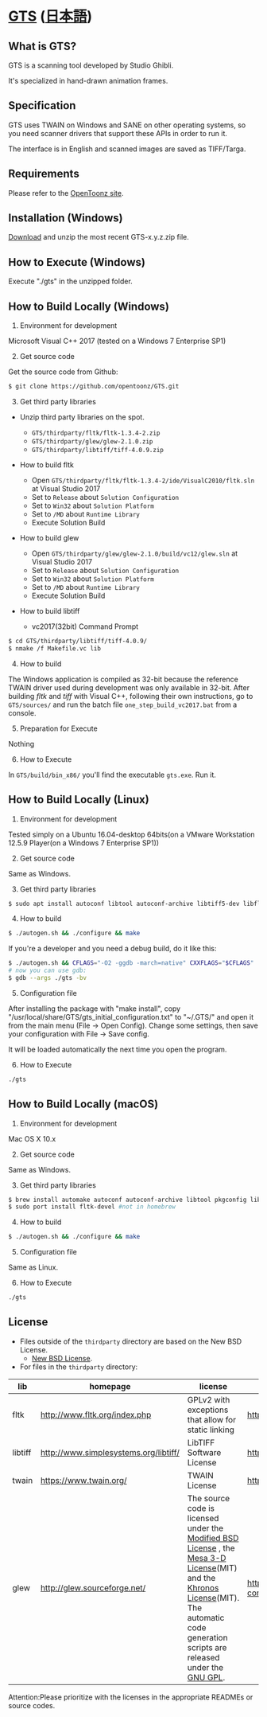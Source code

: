 # [GTS](https://opentoonz.github.io/e/index.html)  ([日本語](./README_ja.md))

## What is GTS?

GTS is a scanning tool developed by Studio Ghibli.

It's specialized in hand-drawn animation frames.

## Specification

GTS uses TWAIN on Windows and SANE on other operating systems, so you need scanner drivers that support these APIs in order to run it.

The interface is in English and scanned images are saved as TIFF/Targa.

## Requirements

Please refer to the [OpenToonz site](https://opentoonz.github.io/e/index.html).

## Installation (Windows)

[Download](https://github.com/opentoonz/GTS/releases) and unzip the most recent GTS-x.y.z.zip file.

## How to Execute (Windows)

Execute "./gts" in the unzipped folder.

## How to Build Locally (Windows)

1. Environment for development

 Microsoft Visual C++ 2017 (tested on a Windows 7 Enterprise SP1)

2. Get source code

 Get the source code from Github:
 ```sh
 $ git clone https://github.com/opentoonz/GTS.git
 ```

3. Get third party libraries

 - Unzip third party libraries on the spot.
   - `GTS/thirdparty/fltk/fltk-1.3.4-2.zip`
   - `GTS/thirdparty/glew/glew-2.1.0.zip`
   - `GTS/thirdparty/libtiff/tiff-4.0.9.zip`

 - How to build fltk
   - Open `GTS/thirdparty/fltk/fltk-1.3.4-2/ide/VisualC2010/fltk.sln` at Visual Studio 2017
   - Set to `Release` about `Solution Configuration`
   - Set to `Win32` about `Solution Platform`
   - Set to `/MD` about `Runtime Library`
   - Execute Solution Build
 - How to build glew
   - Open `GTS/thirdparty/glew/glew-2.1.0/build/vc12/glew.sln` at Visual Studio 2017
   - Set to `Release` about `Solution Configuration`
   - Set to `Win32` about `Solution Platform`
   - Set to `/MD` about `Runtime Library`
   - Execute Solution Build
 - How to build libtiff
   - vc2017(32bit) Command Prompt 
 ```sh
 $ cd GTS/thirdparty/libtiff/tiff-4.0.9/
 $ nmake /f Makefile.vc lib
 ```

4. How to build

 The Windows application is compiled as 32-bit because the reference TWAIN driver used during development was only available in 32-bit.
 After building *fltk* and *tiff* with Visual C++, following their own instructions, go to `GTS/sources/` and run the batch file `one_step_build_vc2017.bat` from a console.

5. Preparation for Execute

 Nothing

6. How to Execute

 In `GTS/build/bin_x86/` you'll find the executable `gts.exe`. Run it.

## How to Build Locally (Linux)

1. Environment for development

 Tested simply on a Ubuntu 16.04-desktop 64bits(on a VMware Workstation 12.5.9 Player(on a Windows 7 Enterprise SP1))

2. Get source code

 Same as Windows.

3. Get third party libraries

 ```sh
 $ sudo apt install autoconf libtool autoconf-archive libtiff5-dev libfltk1.3-dev libglew-dev libsane-dev libglu1-mesa-dev
 ```

4. How to build

 ```sh
 $ ./autogen.sh && ./configure && make
 ```

 If you're a developer and you need a debug build, do it like this:
 ```sh
 $ ./autogen.sh && CFLAGS="-O2 -ggdb -march=native" CXXFLAGS="$CFLAGS" ./configure && make -j8
 # now you can use gdb:
 $ gdb --args ./gts -bv
 ```

5. Configuration file

After installing the package with "make install", copy "/usr/local/share/GTS/gts\_initial\_configuration.txt"
to "~/.GTS/" and open it from the main menu (File -> Open Config).
Change some settings, then save your configuration with File -> Save config.

It will be loaded automatically the next time you open the program.

6. How to Execute

 ```sh
 ./gts
 ```

## How to Build Locally (macOS)

1. Environment for development

 Mac OS X 10.x

2. Get source code

 Same as Windows.

3. Get third party libraries

 ```sh
 $ brew install automake autoconf autoconf-archive libtool pkgconfig libtiff sane-backends glew boost
 $ sudo port install fltk-devel #not in homebrew
 ```

4. How to build

 ```sh
 $ ./autogen.sh && ./configure && make
 ```

5. Configuration file

 Same as Linux.

6. How to Execute

 ```sh
 ./gts
 ```

## License

- Files outside of the `thirdparty` directory are based on the New BSD License.
  - [New BSD License](./LICENSE.txt).
- For files in the `thirdparty` directory:

|lib|homepage|license|license page|
---|---|---|---
|fltk|http://www.fltk.org/index.php|GPLv2 with exceptions that allow for static linking|http://www.fltk.org/index.php|
|libtiff|http://www.simplesystems.org/libtiff/|LibTIFF Software License|http://www.simplesystems.org/libtiff/misc.html|
|twain|https://www.twain.org/|TWAIN License|https://www.twain.org/twain-license/|
|glew|http://glew.sourceforge.net/|The source code is licensed under the [Modified BSD License](http://glew.sourceforge.net/glew.txt) , the [Mesa 3-D License](http://glew.sourceforge.net/mesa.txt)(MIT) and the [Khronos License](http://glew.sourceforge.net/khronos.txt)(MIT). The automatic code generation scripts are released under the [GNU GPL](http://glew.sourceforge.net/gpl.txt).|https://github.com/nigels-com/glew#copyright-and-licensing|

Attention:Please prioritize with the licenses in the appropriate READMEs or source codes.
